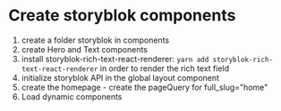 # Create storyblok components

1. create a folder storyblok in components
2. create Hero and Text components
3. install storyblok-rich-text-react-renderer: `yarn add storyblok-rich-text-react-renderer` in order to render the rich text field
4. initialize storyblok API in the global layout component
5. create the homepage - create the pageQuery for full_slug="home"
6. Load dynamic components
